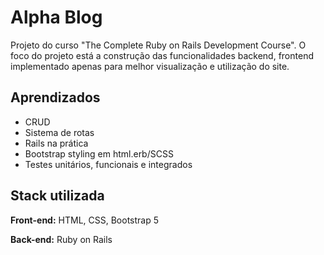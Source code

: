 # Alpha Blog 

Projeto do curso "The Complete Ruby on Rails Development Course". 
O foco do projeto está a construção das funcionalidades backend, frontend implementado apenas para melhor visualização e utilização do site.

## Aprendizados

- CRUD
- Sistema de rotas
- Rails na prática
- Bootstrap styling em html.erb/SCSS
- Testes unitários, funcionais e integrados


## Stack utilizada

**Front-end:** HTML, CSS, Bootstrap 5

**Back-end:** Ruby on Rails

